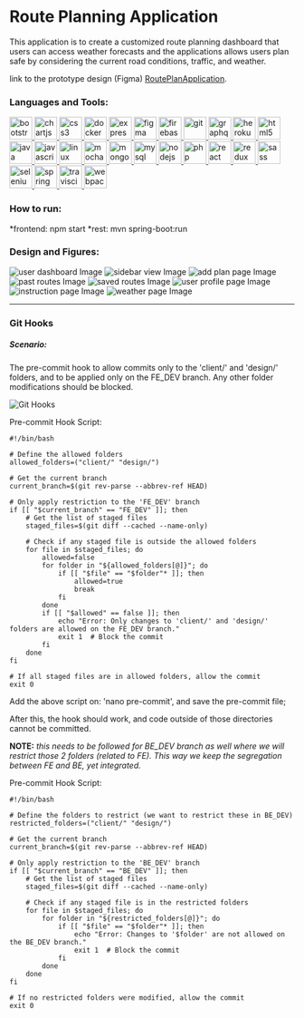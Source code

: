 # Route Planning Application

This application is to create a customized route planning dashboard that users can access weather forecasts and the applications allows users plan safe by considering the current road conditions, traffic, and weather.

link to the prototype design (Figma) [RoutePlanApplication][1].

[1]: https://www.figma.com/design/kxYoTqCxPals6y310dGXNS/TeamIphone?node-id=0-1&t=fyKwLpM1UtABHyNf-1 "RoutePlanApplication"

<h3 align="left">Languages and Tools:</h3>
<p align="left"> <a href="https://getbootstrap.com" target="_blank" rel="noreferrer"> <img src="https://raw.githubusercontent.com/devicons/devicon/master/icons/bootstrap/bootstrap-plain-wordmark.svg" alt="bootstrap" width="40" height="40"/> </a> <a href="https://www.chartjs.org" target="_blank" rel="noreferrer"> <img src="https://www.chartjs.org/media/logo-title.svg" alt="chartjs" width="40" height="40"/> </a> <a href="https://www.w3schools.com/css/" target="_blank" rel="noreferrer"> <img src="https://raw.githubusercontent.com/devicons/devicon/master/icons/css3/css3-original-wordmark.svg" alt="css3" width="40" height="40"/> </a> <a href="https://www.docker.com/" target="_blank" rel="noreferrer"> <img src="https://raw.githubusercontent.com/devicons/devicon/master/icons/docker/docker-original-wordmark.svg" alt="docker" width="40" height="40"/> </a> <a href="https://expressjs.com" target="_blank" rel="noreferrer"> <img src="https://raw.githubusercontent.com/devicons/devicon/master/icons/express/express-original-wordmark.svg" alt="express" width="40" height="40"/> </a> <a href="https://www.figma.com/" target="_blank" rel="noreferrer"> <img src="https://www.vectorlogo.zone/logos/figma/figma-icon.svg" alt="figma" width="40" height="40"/> </a> <a href="https://firebase.google.com/" target="_blank" rel="noreferrer"> <img src="https://www.vectorlogo.zone/logos/firebase/firebase-icon.svg" alt="firebase" width="40" height="40"/> </a> <a href="https://git-scm.com/" target="_blank" rel="noreferrer"> <img src="https://www.vectorlogo.zone/logos/git-scm/git-scm-icon.svg" alt="git" width="40" height="40"/> </a> <a href="https://graphql.org" target="_blank" rel="noreferrer"> <img src="https://www.vectorlogo.zone/logos/graphql/graphql-icon.svg" alt="graphql" width="40" height="40"/> </a> <a href="https://heroku.com" target="_blank" rel="noreferrer"> <img src="https://www.vectorlogo.zone/logos/heroku/heroku-icon.svg" alt="heroku" width="40" height="40"/> </a> <a href="https://www.w3.org/html/" target="_blank" rel="noreferrer"> <img src="https://raw.githubusercontent.com/devicons/devicon/master/icons/html5/html5-original-wordmark.svg" alt="html5" width="40" height="40"/> </a> <a href="https://www.java.com" target="_blank" rel="noreferrer"> <img src="https://raw.githubusercontent.com/devicons/devicon/master/icons/java/java-original.svg" alt="java" width="40" height="40"/> </a> <a href="https://developer.mozilla.org/en-US/docs/Web/JavaScript" target="_blank" rel="noreferrer"> <img src="https://raw.githubusercontent.com/devicons/devicon/master/icons/javascript/javascript-original.svg" alt="javascript" width="40" height="40"/> </a> <a href="https://www.linux.org/" target="_blank" rel="noreferrer"> <img src="https://raw.githubusercontent.com/devicons/devicon/master/icons/linux/linux-original.svg" alt="linux" width="40" height="40"/> </a> <a href="https://mochajs.org" target="_blank" rel="noreferrer"> <img src="https://www.vectorlogo.zone/logos/mochajs/mochajs-icon.svg" alt="mocha" width="40" height="40"/> </a> <a href="https://www.mongodb.com/" target="_blank" rel="noreferrer"> <img src="https://raw.githubusercontent.com/devicons/devicon/master/icons/mongodb/mongodb-original-wordmark.svg" alt="mongodb" width="40" height="40"/> </a> <a href="https://www.mysql.com/" target="_blank" rel="noreferrer"> <img src="https://raw.githubusercontent.com/devicons/devicon/master/icons/mysql/mysql-original-wordmark.svg" alt="mysql" width="40" height="40"/> </a> <a href="https://nodejs.org" target="_blank" rel="noreferrer"> <img src="https://raw.githubusercontent.com/devicons/devicon/master/icons/nodejs/nodejs-original-wordmark.svg" alt="nodejs" width="40" height="40"/> </a> <a href="https://www.php.net" target="_blank" rel="noreferrer"> <img src="https://raw.githubusercontent.com/devicons/devicon/master/icons/php/php-original.svg" alt="php" width="40" height="40"/> </a> <a href="https://reactjs.org/" target="_blank" rel="noreferrer"> <img src="https://raw.githubusercontent.com/devicons/devicon/master/icons/react/react-original-wordmark.svg" alt="react" width="40" height="40"/> </a> <a href="https://redux.js.org" target="_blank" rel="noreferrer"> <img src="https://raw.githubusercontent.com/devicons/devicon/master/icons/redux/redux-original.svg" alt="redux" width="40" height="40"/> </a> <a href="https://sass-lang.com" target="_blank" rel="noreferrer"> <img src="https://raw.githubusercontent.com/devicons/devicon/master/icons/sass/sass-original.svg" alt="sass" width="40" height="40"/> </a> <a href="https://www.selenium.dev" target="_blank" rel="noreferrer"> <img src="https://raw.githubusercontent.com/detain/svg-logos/780f25886640cef088af994181646db2f6b1a3f8/svg/selenium-logo.svg" alt="selenium" width="40" height="40"/> </a> <a href="https://spring.io/" target="_blank" rel="noreferrer"> <img src="https://www.vectorlogo.zone/logos/springio/springio-icon.svg" alt="spring" width="40" height="40"/> </a> <a href="https://travis-ci.org" target="_blank" rel="noreferrer"> <img src="https://www.vectorlogo.zone/logos/travis-ci/travis-ci-icon.svg" alt="travisci" width="40" height="40"/> </a> <a href="https://webpack.js.org" target="_blank" rel="noreferrer"> <img src="https://raw.githubusercontent.com/devicons/devicon/d00d0969292a6569d45b06d3f350f463a0107b0d/icons/webpack/webpack-original-wordmark.svg" alt="webpack" width="40" height="40"/> </a> </p>

<h3 align="left">How to run:</h3>
*frontend: npm start
*rest: mvn spring-boot:run

<h3 align="left">Design and Figures:</h3>

![user dashboard Image](./design/01dashboard.JPG)
![sidebar view Image](./design/02dashboard.JPG)
![add plan page Image](./design/03dashboard.JPG)
![past routes Image](./design/04dashboard.JPG)
![saved routes Image](./design/05dashboard.JPG)
![user profile page Image](./design/06dashboard.JPG)
![instruction page Image](./design/07dashboard.JPG)
![weather page Image](./design/08dashboard.JPG)

---

<h3 align="left">Git Hooks</h3>
<h5 align="left">Scenario:</h5>
The pre-commit hook to allow commits only to the 'client/' and 'design/' folders, and to be applied only on the FE_DEV branch. Any other folder modifications should be blocked.

![Git Hooks](./.idea/git-hooks.png)

Pre-commit Hook Script:

```
#!/bin/bash

# Define the allowed folders
allowed_folders=("client/" "design/")

# Get the current branch
current_branch=$(git rev-parse --abbrev-ref HEAD)

# Only apply restriction to the 'FE_DEV' branch
if [[ "$current_branch" == "FE_DEV" ]]; then
    # Get the list of staged files
    staged_files=$(git diff --cached --name-only)

    # Check if any staged file is outside the allowed folders
    for file in $staged_files; do
        allowed=false
        for folder in "${allowed_folders[@]}"; do
            if [[ "$file" == "$folder"* ]]; then
                allowed=true
                break
            fi
        done
        if [[ "$allowed" == false ]]; then
            echo "Error: Only changes to 'client/' and 'design/' folders are allowed on the FE_DEV branch."
            exit 1  # Block the commit
        fi
    done
fi

# If all staged files are in allowed folders, allow the commit
exit 0
```

Add the above script on: 'nano pre-commit', and save the pre-commit file;

After this, the hook should work, and code outside of those directories cannot be committed.

**NOTE:** _this needs to be followed for BE_DEV branch as well where we will restrict those 2 folders (related to FE). This way we keep the segregation between FE and BE, yet integrated._

Pre-commit Hook Script:

```
#!/bin/bash

# Define the folders to restrict (we want to restrict these in BE_DEV)
restricted_folders=("client/" "design/")

# Get the current branch
current_branch=$(git rev-parse --abbrev-ref HEAD)

# Only apply restriction to the 'BE_DEV' branch
if [[ "$current_branch" == "BE_DEV" ]]; then
    # Get the list of staged files
    staged_files=$(git diff --cached --name-only)

    # Check if any staged file is in the restricted folders
    for file in $staged_files; do
        for folder in "${restricted_folders[@]}"; do
            if [[ "$file" == "$folder"* ]]; then
                echo "Error: Changes to '$folder' are not allowed on the BE_DEV branch."
                exit 1  # Block the commit
            fi
        done
    done
fi

# If no restricted folders were modified, allow the commit
exit 0
```
